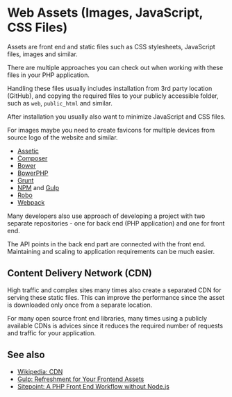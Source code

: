 # Web Assets (Images, JavaScript, CSS Files)

Assets are front end and static files such as CSS stylesheets, JavaScript files,
images and similar.

There are multiple approaches you can check out when working with these files in
your PHP application.

Handling these files usually includes installation from 3rd party location (GitHub),
and copying the required files to your publicly accessible folder, such as `web`,
`public_html` and similar.

After installation you usually also want to minimize JavaScript and CSS files.

For images maybe you need to create favicons for multiple devices from source
logo of the website and similar.

* [Assetic](https://github.com/kriswallsmith/assetic)
* [Composer](https://getcomposer.org)
* [Bower](https://bower.io/)
* [BowerPHP](https://bowerphp.org/)
* [Grunt](http://gruntjs.com/)
* [NPM](http://npmjs.com/) and [Gulp](http://gulpjs.com/)
* [Robo](http://robo.li/)
* [Webpack](https://webpack.github.io/)

Many developers also use approach of developing a project with two separate
repositories - one for back end (PHP application) and one for front end.

The API points in the back end part are connected with the front end. Maintaining
and scaling to application requirements can be much easier.

## Content Delivery Network (CDN)

High traffic and complex sites many times also create a separated CDN for serving
these static files. This can improve the performance since the asset is downloaded
only once from a separate location.

For many open source front end libraries, many times using a publicly available
CDNs is advices since it reduces the required number of requests and traffic for
your application.

## See also

* [Wikipedia: CDN](https://en.wikipedia.org/wiki/Content_delivery_network)
* [Gulp: Refreshment for Your Frontend Assets](http://knpuniversity.com/screencast/gulp)
* [Sitepoint: A PHP Front End Workflow without Node.js](https://www.sitepoint.com/look-ma-no-nodejs-a-php-front-end-workflow-without-node/)
